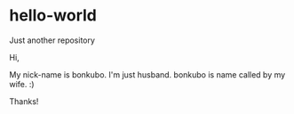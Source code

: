 # hello-world
Just another repository

Hi,

My nick-name is bonkubo. I'm just husband. bonkubo is name called by my wife. :)

Thanks!
